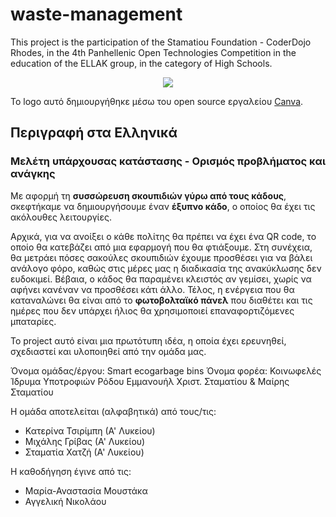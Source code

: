# waste-management
This project is the participation of the Stamatiou Foundation - CoderDojo Rhodes, in the 4th Panhellenic Open Technologies Competition in the education of the ELLAK group, in the category of High Schools.

<p align="center">
<img src="https://user-images.githubusercontent.com/28193137/166155369-b5f00b03-67f6-472f-b2cd-b184261acdf1.png" />
</p>

Το logo αυτό δημιουργήθηκε μέσω του open source εργαλείου [Canva](https://www.canva.com/).

## Περιγραφή στα Ελληνικά

### Μελέτη υπάρχουσας κατάστασης - Ορισμός προβλήματος και ανάγκης

Με αφορμή τη **συσσώρευση σκουπιδιών γύρω από τους κάδους**, σκεφτήκαμε να δημιουργήσουμε έναν **έξυπνο κάδο**, ο οποίος θα έχει τις ακόλουθες λειτουργίες.

Αρχικά, για να ανοίξει ο κάθε πολίτης θα πρέπει να έχει ένα QR code, το οποίο θα κατεβάζει από μια εφαρμογή που θα φτιάξουμε. Στη συνέχεια, θα μετράει πόσες σακούλες σκουπιδιών έχουμε προσθέσει για να βάλει ανάλογο φόρο, καθώς στις μέρες μας η διαδικασία της ανακύκλωσης δεν ευδοκιμεί. Βέβαια, ο κάδος θα παραμένει κλειστός αν γεμίσει, χωρίς να αφήνει κανέναν να προσθέσει κάτι άλλο. Τέλος, η ενέργεια που θα καταναλώνει θα είναι από το **φωτοβολταϊκό πάνελ** που διαθέτει και τις ημέρες που δεν υπάρχει ήλιος θα χρησιμοποιεί επαναφορτιζόμενες μπαταρίες.

Το project αυτό είναι μια πρωτότυπη ιδέα, η οποία έχει ερευνηθεί, σχεδιαστεί και υλοποιηθεί από την ομάδα μας.

Όνομα ομάδας/έργου: Smart ecogarbage bins
Όνομα φορέα: Κοινωφελές Ίδρυμα Υποτροφιών Ρόδου Εμμανουήλ Χριστ. Σταματίου & Μαίρης Σταματίου

Η ομάδα αποτελείται (αλφαβητικά) από τους/τις:
- Κατερίνα Τσιρίμπη (Α' Λυκείου)
- Μιχάλης Γρίβας (Α' Λυκείου)
- Σταματία Χατζή (Α' Λυκείου)

Η καθοδήγηση έγινε από τις:
- Μαρία-Αναστασία Μουστάκα
- Αγγελική Νικολάου
